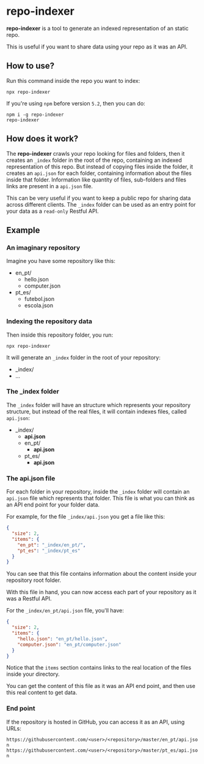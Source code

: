 # repo-indexer

**repo-indexer** is a tool to generate an indexed representation of an static repo.

This is useful if you want to share data using your repo as it was an API.

## How to use?

Run this command inside the repo you want to index:

```shell
npx repo-indexer
```

If you're using `npm` before version `5.2`, then you can do:

```shell
npm i -g repo-indexer
repo-indexer
```

## How does it work?

The **repo-indexer** crawls your repo looking for files and folders, then it creates an `_index` folder in the root of the repo, containing an indexed representation of this repo. But instead of copying files inside the folder, it creates an `api.json` for each folder, containing information about the files inside that folder. Information like quantity of files, sub-folders and files links are present in a `api.json` file.

This can be very useful if you want to keep a public repo for sharing data across different clients. The `_index` folder can be used as an entry point for your data as a `read-only` Restful API.

## Example

### An imaginary repository

Imagine you have some repository like this:

+ en_pt/
  + hello.json
  + computer.json
+ pt_es/
  + futebol.json
  + escola.json

### Indexing the repository data

Then inside this repository folder, you run:

`npx repo-indexer`

It will generate an `_index` folder in the root of your repository:

+ _index/
+ ...

### The _index folder

The `_index` folder will have an structure which represents your repository structure, but instead of the real files, it will contain indexes files, called `api.json`:

+ _index/
  + **api.json**
  + en_pt/
    + **api.json**
  + pt_es/
    + **api.json**

### The api.json file

For each folder in your repository, inside the `_index` folder will contain an `api.json` file which represents that folder. This file is what you can think as an API end point for your folder data.

For example, for the file `_index/api.json` you get a file like this:

```json
{
  "size": 2,
  "items": {
    "en_pt": "_index/en_pt/",
    "pt_es": "_index/pt_es"
  }
}
```

You can see that this file contains information about the content inside your repository root folder.

With this file in hand, you can now access each part of your repository as it was a Restful API.

For the `_index/en_pt/api.json` file, you'll have:

```json
{
  "size": 2,
  "items": {
    "hello.json": "en_pt/hello.json",
    "computer.json": "en_pt/computer.json"
  }
}
```

Notice that the `items` section contains links to the real location of the files inside your directory.

You can get the content of this file as it was an API end point, and then use this real content to get data.

### End point

If the repository is hosted in GitHub, you can access it as an API, using URLs:

`https://githubusercontent.com/<user>/<repository>/master/en_pt/api.json`
`https://githubusercontent.com/<user>/<repository>/master/pt_es/api.json`